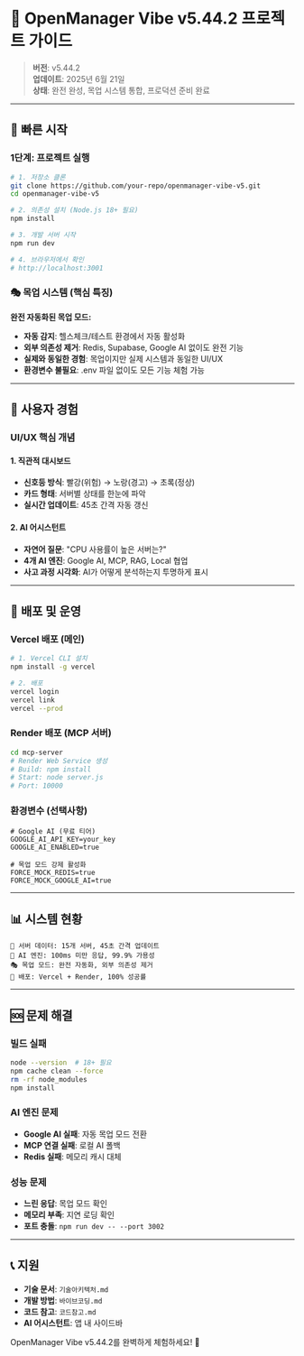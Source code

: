 # 📖 OpenManager Vibe v5.44.2 프로젝트 가이드

> **버전**: v5.44.2  
> **업데이트**: 2025년 6월 21일  
> **상태**: 완전 완성, 목업 시스템 통합, 프로덕션 준비 완료

---

## 🚀 빠른 시작

### **1단계: 프로젝트 실행**

```bash
# 1. 저장소 클론
git clone https://github.com/your-repo/openmanager-vibe-v5.git
cd openmanager-vibe-v5

# 2. 의존성 설치 (Node.js 18+ 필요)
npm install

# 3. 개발 서버 시작
npm run dev

# 4. 브라우저에서 확인
# http://localhost:3001
```

### **🎭 목업 시스템 (핵심 특징)**

**완전 자동화된 목업 모드:**

- **자동 감지**: 헬스체크/테스트 환경에서 자동 활성화
- **외부 의존성 제거**: Redis, Supabase, Google AI 없이도 완전 기능
- **실제와 동일한 경험**: 목업이지만 실제 시스템과 동일한 UI/UX
- **환경변수 불필요**: .env 파일 없이도 모든 기능 체험 가능

---

## 🎨 사용자 경험

### **UI/UX 핵심 개념**

#### **1. 직관적 대시보드**

- **신호등 방식**: 빨강(위험) → 노랑(경고) → 초록(정상)
- **카드 형태**: 서버별 상태를 한눈에 파악
- **실시간 업데이트**: 45초 간격 자동 갱신

#### **2. AI 어시스턴트**

- **자연어 질문**: "CPU 사용률이 높은 서버는?"
- **4개 AI 엔진**: Google AI, MCP, RAG, Local 협업
- **사고 과정 시각화**: AI가 어떻게 분석하는지 투명하게 표시

---

## 🚀 배포 및 운영

### **Vercel 배포 (메인)**

```bash
# 1. Vercel CLI 설치
npm install -g vercel

# 2. 배포
vercel login
vercel link
vercel --prod
```

### **Render 배포 (MCP 서버)**

```bash
cd mcp-server
# Render Web Service 생성
# Build: npm install
# Start: node server.js
# Port: 10000
```

### **환경변수 (선택사항)**

```env
# Google AI (무료 티어)
GOOGLE_AI_API_KEY=your_key
GOOGLE_AI_ENABLED=true

# 목업 모드 강제 활성화
FORCE_MOCK_REDIS=true
FORCE_MOCK_GOOGLE_AI=true
```

---

## 📊 시스템 현황

```
🎯 서버 데이터: 15개 서버, 45초 간격 업데이트
🤖 AI 엔진: 100ms 미만 응답, 99.9% 가용성
🎭 목업 모드: 완전 자동화, 외부 의존성 제거
🚀 배포: Vercel + Render, 100% 성공률
```

---

## 🆘 문제 해결

### **빌드 실패**

```bash
node --version  # 18+ 필요
npm cache clean --force
rm -rf node_modules
npm install
```

### **AI 엔진 문제**

- **Google AI 실패**: 자동 목업 모드 전환
- **MCP 연결 실패**: 로컬 AI 폴백
- **Redis 실패**: 메모리 캐시 대체

### **성능 문제**

- **느린 응답**: 목업 모드 확인
- **메모리 부족**: 지연 로딩 확인
- **포트 충돌**: `npm run dev -- --port 3002`

---

## 📞 지원

- **기술 문서**: `기술아키텍처.md`
- **개발 방법**: `바이브코딩.md`
- **코드 참고**: `코드참고.md`
- **AI 어시스턴트**: 앱 내 사이드바

OpenManager Vibe v5.44.2를 완벽하게 체험하세요! 🚀
